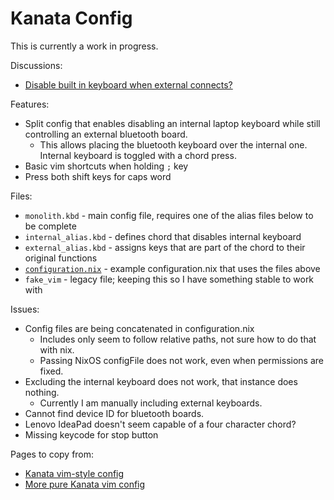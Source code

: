 # Kanata Config

This is currently a work in progress.

Discussions:
* [Disable built in keyboard when external connects?](https://github.com/jtroo/kanata/discussions/763)

Features:
* Split config that enables disabling an internal laptop keyboard while still controlling an external bluetooth board.
  * This allows placing the bluetooth keyboard over the internal one.  Internal keyboard is toggled with a chord press.
* Basic vim shortcuts when holding `;` key
* Press both shift keys for caps word

Files:
* `monolith.kbd` - main config file, requires one of the alias files below to be complete
* `internal_alias.kbd` - defines chord that disables internal keyboard
* `external_alias.kbd` - assigns keys that are part of the chord to their original functions
* [`configuration.nix`](../../hosts/gonix/configuration.nix) - example configuration.nix that uses the files above
* `fake_vim` - legacy file; keeping this so I have something stable to work with

Issues:
* Config files are being concatenated in configuration.nix
  * Includes only seem to follow relative paths, not sure how to do that with nix.
  * Passing NixOS configFile does not work, even when permissions are fixed.
* Excluding the internal keyboard does not work, that instance does nothing.
  * Currently I am manually including external keyboards.
* Cannot find device ID for bluetooth boards.
* Lenovo IdeaPad doesn't seem capable of a four character chord?
* Missing keycode for stop button

Pages to copy from:
* [Kanata vim-style config](https://github.com/Sairyss/.dotfiles/tree/master/.config/kanata)
* [More pure Kanata vim config](https://github.com/jtroo/kanata/discussions/1482)
